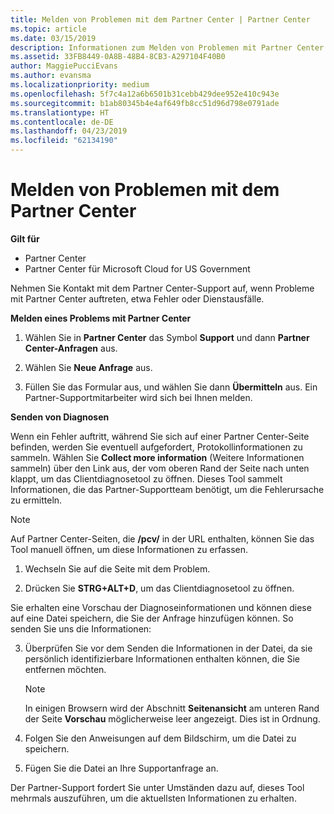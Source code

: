 ```yaml
---
title: Melden von Problemen mit dem Partner Center | Partner Center
ms.topic: article
ms.date: 03/15/2019
description: Informationen zum Melden von Problemen mit Partner Center und zum Sammeln von Diagnoseinformationen für unser Support-Team.
ms.assetid: 33FB8449-0A8B-48B4-8CB3-A297104F40B0
author: MaggiePucciEvans
ms.author: evansma
ms.localizationpriority: medium
ms.openlocfilehash: 5f7c4a12a6b6501b31cebb429dee952e410c943e
ms.sourcegitcommit: b1ab80345b4e4af649fb8cc51d96d798e0791ade
ms.translationtype: HT
ms.contentlocale: de-DE
ms.lasthandoff: 04/23/2019
ms.locfileid: "62134190"
---
```

# <a name="report-problems-with-partner-center"></a>Melden von Problemen mit dem Partner Center

**Gilt für**

-  Partner Center
-  Partner Center für Microsoft Cloud for US Government


Nehmen Sie Kontakt mit dem Partner Center-Support auf, wenn Probleme mit Partner Center auftreten, etwa Fehler oder Dienstausfälle.

**Melden eines Problems mit Partner Center**

1.  Wählen Sie in **Partner Center** das Symbol **Support** und dann **Partner Center-Anfragen** aus.

2.  Wählen Sie **Neue Anfrage** aus.

3.  Füllen Sie das Formular aus, und wählen Sie dann **Übermitteln** aus. Ein Partner-Supportmitarbeiter wird sich bei Ihnen melden.

**Senden von Diagnosen**

Wenn ein Fehler auftritt, während Sie sich auf einer Partner Center-Seite befinden, werden Sie eventuell aufgefordert, Protokollinformationen zu sammeln. Wählen Sie **Collect more information** (Weitere Informationen sammeln) über den Link aus, der vom oberen Rand der Seite nach unten klappt, um das Clientdiagnosetool zu öffnen. Dieses Tool sammelt Informationen, die das Partner-Supportteam benötigt, um die Fehlerursache zu ermitteln. 

>[!NOTE]
>Auf Partner Center-Seiten, die **/pcv/** in der URL enthalten, können Sie das Tool manuell öffnen, um diese Informationen zu erfassen.

1.  Wechseln Sie auf die Seite mit dem Problem.

2.  Drücken Sie **STRG+ALT+D**, um das Clientdiagnosetool zu öffnen.

Sie erhalten eine Vorschau der Diagnoseinformationen und können diese auf eine Datei speichern, die Sie der Anfrage hinzufügen können. So senden Sie uns die Informationen:

3.  Überprüfen Sie vor dem Senden die Informationen in der Datei, da sie persönlich identifizierbare Informationen enthalten können, die Sie entfernen möchten. 

    >[!NOTE]
    >In einigen Browsern wird der Abschnitt **Seitenansicht** am unteren Rand der Seite **Vorschau** möglicherweise leer angezeigt. Dies ist in Ordnung.

4.  Folgen Sie den Anweisungen auf dem Bildschirm, um die Datei zu speichern.

5.  Fügen Sie die Datei an Ihre Supportanfrage an.

Der Partner-Support fordert Sie unter Umständen dazu auf, dieses Tool mehrmals auszuführen, um die aktuellsten Informationen zu erhalten.

